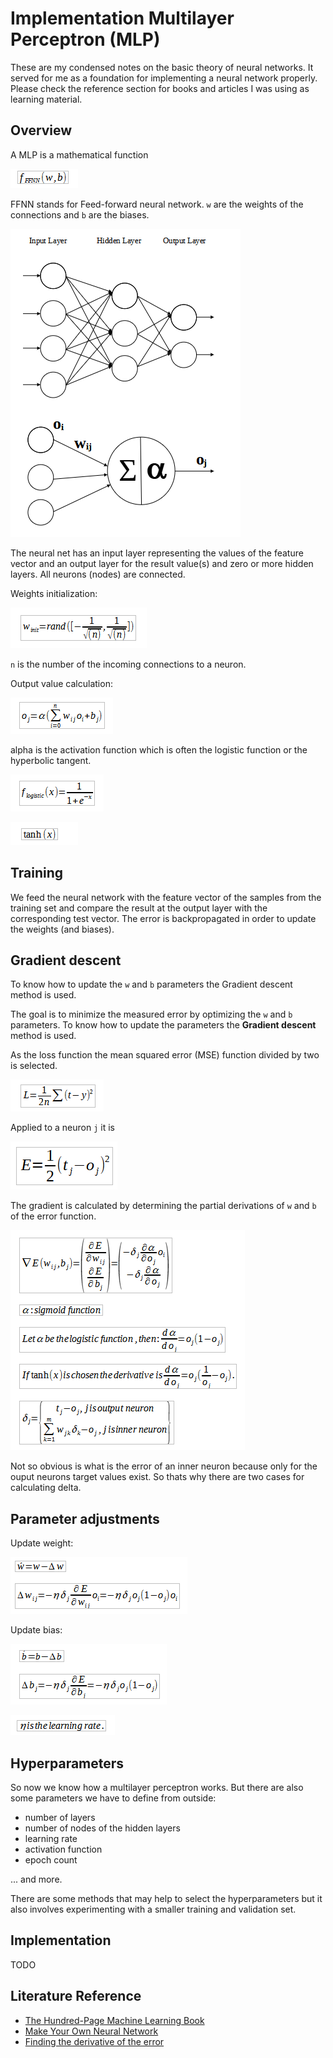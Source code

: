 # Implementation Multilayer Perceptron (MLP)

These are my condensed notes on the basic theory of neural networks. It served for me as a foundation for implementing a neural network properly. Please check the reference section for books and articles I was using as learning material.

## Overview
A MLP is a mathematical function

![ffnn_formula](.\readme_files\1.png)

FFNN stands for Feed-forward neural network. `w` are the weights of the connections and `b` are the biases.

![ffnn_drawing](.\readme_files\12.png)

The neural net has an input layer representing the values of the feature vector and an output layer for the result value(s) and zero or more hidden layers. All neurons (nodes) are connected.

Weights initialization:

![weights_init](.\readme_files\11.png)

`n` is the number of the incoming connections to a neuron.

Output value calculation:

![output_value](.\readme_files\2.png)

alpha is the activation function which is often the logistic function or the hyperbolic tangent.

![logistic_func](.\readme_files\3.png)

![tanh_func](.\readme_files\4.png)

## Training

We feed the neural network with the feature vector of the samples from the training set and compare the result at the output layer with the corresponding test vector. The error is backpropagated in order to update the weights (and biases).

## Gradient descent

To know how to update the `w` and `b` parameters the Gradient descent method is used.

The goal is to minimize the measured error by optimizing the `w` and `b` parameters. To know how to update the parameters the **Gradient descent** method is used.

As the loss function the mean squared error (MSE) function divided by two is selected.

![msq](.\readme_files\5.png)

Applied to a neuron `j` it is

![msq_neuron_j](.\readme_files\6.png)

The gradient is calculated by determining the partial derivations of `w` and `b` of the error function.

![gradient_descent](.\readme_files\7.png)

Not so obvious is what is the error of an inner neuron because only for the ouput neurons target values exist. So thats why there are two cases for calculating delta.

## Parameter adjustments

Update weight:

![update_w](.\readme_files\8.png)

Update bias:

![update_b](.\readme_files\10.png)

![learning_rate](.\readme_files\9.png)

## Hyperparameters

So now we know how a multilayer perceptron works. But there are also some parameters we have to define from outside:
- number of layers
- number of nodes of the hidden layers
- learning rate
- activation function
- epoch count

... and more.

There are some methods that may help to select the hyperparameters but it also involves experimenting with a smaller training and validation set.

## Implementation

TODO

## Literature Reference

 * [The Hundred-Page Machine Learning Book](http://themlbook.com/)
 * [Make Your Own Neural Network](https://makeyourownneuralnetwork.blogspot.com/)
 * [Finding the derivative of the error](https://en.wikipedia.org/wiki/Backpropagation#Finding_the_derivative_of_the_error)
